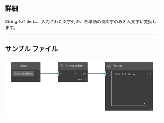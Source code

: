 ## 詳細
String.ToTitle は、入力された文字列の、各単語の頭文字のみを大文字に変換します。
___
## サンプル ファイル

![String.ToTitle](./DSCore.String.ToTitle_img.png)
